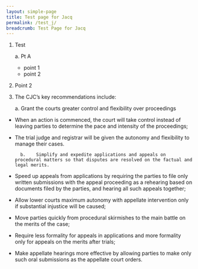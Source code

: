 ```yaml
---
layout: simple-page
title: Test page for Jacq
permalink: /test_j/
breadcrumb: Test Page for Jacq
---
```

1. Test

    a. Pt A
	* point 1
	*  point 2
2. Point 2


5.    The CJC’s key recommendations include:

 

        a.    Grant the courts greater control and flexibility over proceedings 

- When an action is commenced, the court will take control instead of leaving parties to determine the pace and intensity of the proceedings;

- The trial judge and registrar will be given the autonomy and flexibility to manage their cases.

 

        b.    Simplify and expedite applications and appeals on procedural matters so that disputes are resolved on the factual and legal merits.    

- Speed up appeals from applications by requiring the parties to file only written submissions with the appeal proceeding as a rehearing based on documents filed by the parties, and hearing all such appeals together;

- Allow lower courts maximum autonomy with appellate intervention only if substantial injustice will be caused;

- Move parties quickly from procedural skirmishes to the main battle on the merits of the case;

- Require less formality for appeals in applications and more formality only for appeals on the merits after trials;

- Make appellate hearings more effective by allowing parties to make only such oral submissions as the appellate court orders.
